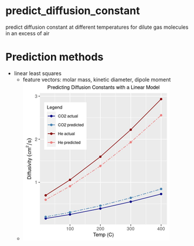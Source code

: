 # predict_diffusion_constant
predict diffusion constant at different temperatures for dilute gas molecules in an excess of air

# Prediction methods
- linear least squares
  - feature vectors: molar mass, kinetic diameter, dipole moment
  - <img src="model_predictions.jpg" width="400" height="430">
